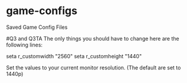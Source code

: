 # game-configs
Saved Game Config Files

#Q3 and Q3TA
The only things you should have to change here are the following lines:

seta r_customwidth "2560" seta r_customheight "1440"

Set the values to your current monitor resolution. (The default are set to 1440p)
